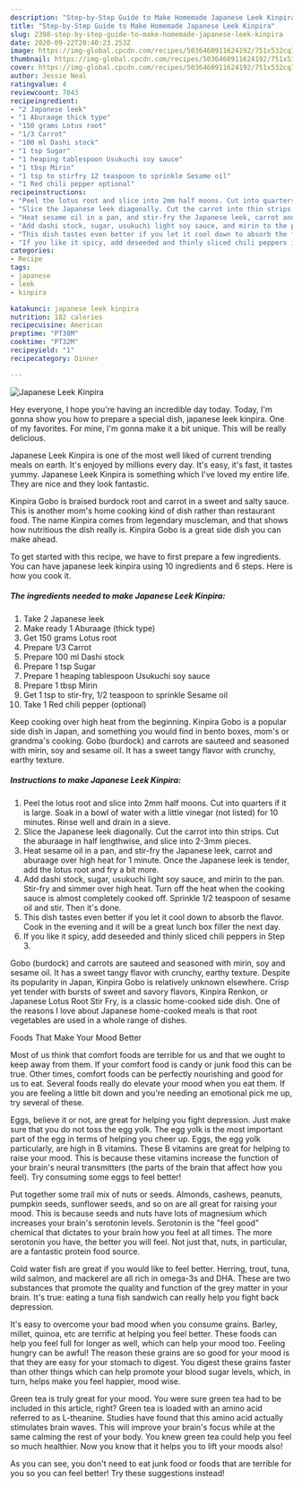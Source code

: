 ```yaml
---
description: "Step-by-Step Guide to Make Homemade Japanese Leek Kinpira"
title: "Step-by-Step Guide to Make Homemade Japanese Leek Kinpira"
slug: 2398-step-by-step-guide-to-make-homemade-japanese-leek-kinpira
date: 2020-09-22T20:40:23.253Z
image: https://img-global.cpcdn.com/recipes/5036460911624192/751x532cq70/japanese-leek-kinpira-recipe-main-photo.jpg
thumbnail: https://img-global.cpcdn.com/recipes/5036460911624192/751x532cq70/japanese-leek-kinpira-recipe-main-photo.jpg
cover: https://img-global.cpcdn.com/recipes/5036460911624192/751x532cq70/japanese-leek-kinpira-recipe-main-photo.jpg
author: Jessie Neal
ratingvalue: 4
reviewcount: 7043
recipeingredient:
- "2 Japanese leek"
- "1 Aburaage thick type"
- "150 grams Lotus root"
- "1/3 Carrot"
- "100 ml Dashi stock"
- "1 tsp Sugar"
- "1 heaping tablespoon Usukuchi soy sauce"
- "1 tbsp Mirin"
- "1 tsp to stirfry 12 teaspoon to sprinkle Sesame oil"
- "1 Red chili pepper optional"
recipeinstructions:
- "Peel the lotus root and slice into 2mm half moons. Cut into quarters if it is large. Soak in a bowl of water with a little vinegar (not listed) for 10 minutes. Rinse well and drain in a sieve."
- "Slice the Japanese leek diagonally. Cut the carrot into thin strips. Cut the aburaage in half lengthwise, and slice into 2-3mm pieces."
- "Heat sesame oil in a pan, and stir-fry the Japanese leek, carrot and aburaage over high heat for 1 minute. Once the Japanese leek is tender, add the lotus root and fry a bit more."
- "Add dashi stock, sugar, usukuchi light soy sauce, and mirin to the pan. Stir-fry and simmer over high heat. Turn off the heat when the cooking sauce is almost completely cooked off. Sprinkle 1/2 teaspoon of sesame oil and stir. Then it&#39;s done."
- "This dish tastes even better if you let it cool down to absorb the flavor. Cook in the evening and it will be a great lunch box filler the next day."
- "If you like it spicy, add deseeded and thinly sliced chili peppers in Step 3."
categories:
- Recipe
tags:
- japanese
- leek
- kinpira

katakunci: japanese leek kinpira 
nutrition: 182 calories
recipecuisine: American
preptime: "PT38M"
cooktime: "PT32M"
recipeyield: "1"
recipecategory: Dinner

---
```



![Japanese Leek Kinpira](https://img-global.cpcdn.com/recipes/5036460911624192/751x532cq70/japanese-leek-kinpira-recipe-main-photo.jpg)

Hey everyone, I hope you're having an incredible day today. Today, I'm gonna show you how to prepare a special dish, japanese leek kinpira. One of my favorites. For mine, I'm gonna make it a bit unique. This will be really delicious.

Japanese Leek Kinpira is one of the most well liked of current trending meals on earth. It's enjoyed by millions every day. It's easy, it's fast, it tastes yummy. Japanese Leek Kinpira is something which I've loved my entire life. They are nice and they look fantastic.

Kinpira Gobo is braised burdock root and carrot in a sweet and salty sauce. This is another mom&#39;s home cooking kind of dish rather than restaurant food. The name Kinpira comes from legendary muscleman, and that shows how nutritious the dish really is. Kinpira Gobo is a great side dish you can make ahead.


To get started with this recipe, we have to first prepare a few ingredients. You can have japanese leek kinpira using 10 ingredients and 6 steps. Here is how you cook it.

<!--inarticleads1-->

##### The ingredients needed to make Japanese Leek Kinpira:

1. Take 2 Japanese leek
1. Make ready 1 Aburaage (thick type)
1. Get 150 grams Lotus root
1. Prepare 1/3 Carrot
1. Prepare 100 ml Dashi stock
1. Prepare 1 tsp Sugar
1. Prepare 1 heaping tablespoon Usukuchi soy sauce
1. Prepare 1 tbsp Mirin
1. Get 1 tsp to stir-fry, 1/2 teaspoon to sprinkle Sesame oil
1. Take 1 Red chili pepper (optional)


Keep cooking over high heat from the beginning. Kinpira Gobo is a popular side dish in Japan, and something you would find in bento boxes, mom&#39;s or grandma&#39;s cooking. Gobo (burdock) and carrots are sauteed and seasoned with mirin, soy and sesame oil. It has a sweet tangy flavor with crunchy, earthy texture. 

<!--inarticleads2-->

##### Instructions to make Japanese Leek Kinpira:

1. Peel the lotus root and slice into 2mm half moons. Cut into quarters if it is large. Soak in a bowl of water with a little vinegar (not listed) for 10 minutes. Rinse well and drain in a sieve.
1. Slice the Japanese leek diagonally. Cut the carrot into thin strips. Cut the aburaage in half lengthwise, and slice into 2-3mm pieces.
1. Heat sesame oil in a pan, and stir-fry the Japanese leek, carrot and aburaage over high heat for 1 minute. Once the Japanese leek is tender, add the lotus root and fry a bit more.
1. Add dashi stock, sugar, usukuchi light soy sauce, and mirin to the pan. Stir-fry and simmer over high heat. Turn off the heat when the cooking sauce is almost completely cooked off. Sprinkle 1/2 teaspoon of sesame oil and stir. Then it&#39;s done.
1. This dish tastes even better if you let it cool down to absorb the flavor. Cook in the evening and it will be a great lunch box filler the next day.
1. If you like it spicy, add deseeded and thinly sliced chili peppers in Step 3.


Gobo (burdock) and carrots are sauteed and seasoned with mirin, soy and sesame oil. It has a sweet tangy flavor with crunchy, earthy texture. Despite its popularity in Japan, Kinpira Gobo is relatively unknown elsewhere. Crisp yet tender with bursts of sweet and savory flavors, Kinpira Renkon, or Japanese Lotus Root Stir Fry, is a classic home-cooked side dish. One of the reasons I love about Japanese home-cooked meals is that root vegetables are used in a whole range of dishes. 

Foods That Make Your Mood Better


Most of us think that comfort foods are terrible for us and that we ought to keep away from them. If your comfort food is candy or junk food this can be true. Other times, comfort foods can be perfectly nourishing and good for us to eat. Several foods really do elevate your mood when you eat them. If you are feeling a little bit down and you're needing an emotional pick me up, try several of these.

Eggs, believe it or not, are great for helping you fight depression. Just make sure that you do not toss the egg yolk. The egg yolk is the most important part of the egg in terms of helping you cheer up. Eggs, the egg yolk particularly, are high in B vitamins. These B vitamins are great for helping to raise your mood. This is because these vitamins increase the function of your brain's neural transmitters (the parts of the brain that affect how you feel). Try consuming some eggs to feel better!

Put together some trail mix of nuts or seeds. Almonds, cashews, peanuts, pumpkin seeds, sunflower seeds, and so on are all great for raising your mood. This is because seeds and nuts have lots of magnesium which increases your brain's serotonin levels. Serotonin is the "feel good" chemical that dictates to your brain how you feel at all times. The more serotonin you have, the better you will feel. Not just that, nuts, in particular, are a fantastic protein food source.

Cold water fish are great if you would like to feel better. Herring, trout, tuna, wild salmon, and mackerel are all rich in omega-3s and DHA. These are two substances that promote the quality and function of the grey matter in your brain. It's true: eating a tuna fish sandwich can really help you fight back depression. 

It's easy to overcome your bad mood when you consume grains. Barley, millet, quinoa, etc are terrific at helping you feel better. These foods can help you feel full for longer as well, which can help your mood too. Feeling hungry can be awful! The reason these grains are so good for your mood is that they are easy for your stomach to digest. You digest these grains faster than other things which can help promote your blood sugar levels, which, in turn, helps make you feel happier, mood wise.

Green tea is truly great for your mood. You were sure green tea had to be included in this article, right? Green tea is loaded with an amino acid referred to as L-theanine. Studies have found that this amino acid actually stimulates brain waves. This will improve your brain's focus while at the same calming the rest of your body. You knew green tea could help you feel so much healthier. Now you know that it helps you to lift your moods also!

As you can see, you don't need to eat junk food or foods that are terrible for you so you can feel better! Try  these suggestions  instead!

